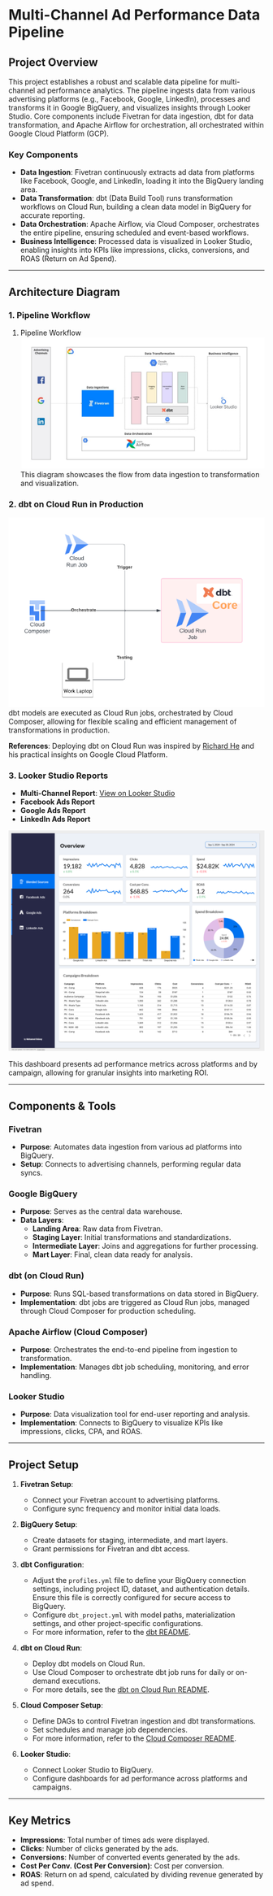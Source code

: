 # Multi-Channel Ad Performance Data Pipeline

## Project Overview

This project establishes a robust and scalable data pipeline for multi-channel ad performance analytics. The pipeline ingests data from various advertising platforms (e.g., Facebook, Google, LinkedIn), processes and transforms it in Google BigQuery, and visualizes insights through Looker Studio. Core components include Fivetran for data ingestion, dbt for data transformation, and Apache Airflow for orchestration, all orchestrated within Google Cloud Platform (GCP).

### Key Components

- **Data Ingestion**: Fivetran continuously extracts ad data from platforms like Facebook, Google, and LinkedIn, loading it into the BigQuery landing area.
- **Data Transformation**: dbt (Data Build Tool) runs transformation workflows on Cloud Run, building a clean data model in BigQuery for accurate reporting.
- **Data Orchestration**: Apache Airflow, via Cloud Composer, orchestrates the entire pipeline, ensuring scheduled and event-based workflows.
- **Business Intelligence**: Processed data is visualized in Looker Studio, enabling insights into KPIs like impressions, clicks, conversions, and ROAS (Return on Ad Spend).

---

## Architecture Diagram

### 1. **Pipeline Workflow**
1. Pipeline Workflow  
   ![Multi-Channel Ad Performance Pipeline](images/Multi-Channel%20Ad%20Performance%20Data%20Pipeline%20using%20DBT,%20Fivetran,%20BigQuery,%20Docker,%20Cloud%20Run%20and%20Cloud%20Composer.jpg)  
   This diagram showcases the flow from data ingestion to transformation and visualization.


### 2. **dbt on Cloud Run in Production**
   ![dbt on Cloud Run](images/DBT%20on%20Cloud%20Run.png)  
   dbt models are executed as Cloud Run jobs, orchestrated by Cloud Composer, allowing for flexible scaling and efficient management of transformations in production.

   **References**: Deploying dbt on Cloud Run was inspired by [Richard He](https://www.youtube.com/@practicalgcp2780) and his practical insights on Google Cloud Platform.

### 3. **Looker Studio Reports**
   - **Multi-Channel Report**: [View on Looker Studio](https://lookerstudio.google.com/reporting/a5e71242-3952-4c30-a2c5-e1d8ee3eac29)
   - **Facebook Ads Report**
   - **Google Ads Report**
   - **LinkedIn Ads Report**
   
   ![Multi-Channel Ad Performance Dashboard](images/Looker-Studio-Multi-Channel-Report.png)  

   This dashboard presents ad performance metrics across platforms and by campaign, allowing for granular insights into marketing ROI.

---

## Components & Tools

### Fivetran
- **Purpose**: Automates data ingestion from various ad platforms into BigQuery.
- **Setup**: Connects to advertising channels, performing regular data syncs.

### Google BigQuery
- **Purpose**: Serves as the central data warehouse.
- **Data Layers**:
  - **Landing Area**: Raw data from Fivetran.
  - **Staging Layer**: Initial transformations and standardizations.
  - **Intermediate Layer**: Joins and aggregations for further processing.
  - **Mart Layer**: Final, clean data ready for analysis.

### dbt (on Cloud Run)
- **Purpose**: Runs SQL-based transformations on data stored in BigQuery.
- **Implementation**: dbt jobs are triggered as Cloud Run jobs, managed through Cloud Composer for production scheduling.

### Apache Airflow (Cloud Composer)
- **Purpose**: Orchestrates the end-to-end pipeline from ingestion to transformation.
- **Implementation**: Manages dbt job scheduling, monitoring, and error handling.

### Looker Studio
- **Purpose**: Data visualization tool for end-user reporting and analysis.
- **Implementation**: Connects to BigQuery to visualize KPIs like impressions, clicks, CPA, and ROAS.

---

## Project Setup

1. **Fivetran Setup**:
   - Connect your Fivetran account to advertising platforms.
   - Configure sync frequency and monitor initial data loads.

2. **BigQuery Setup**:
   - Create datasets for staging, intermediate, and mart layers.
   - Grant permissions for Fivetran and dbt access.

3. **dbt Configuration**:
   - Adjust the `profiles.yml` file to define your BigQuery connection settings, including project ID, dataset, and authentication details. Ensure this file is correctly configured for secure access to BigQuery.
   - Configure `dbt_project.yml` with model paths, materialization settings, and other project-specific configurations.
   - For more information, refer to the [dbt README](dbt/README.md).

4. **dbt on Cloud Run**:
   - Deploy dbt models on Cloud Run.
   - Use Cloud Composer to orchestrate dbt job runs for daily or on-demand executions.
   - For more details, see the [dbt on Cloud Run README](cloudrun/README.md).

5. **Cloud Composer Setup**:
   - Define DAGs to control Fivetran ingestion and dbt transformations.
   - Set schedules and manage job dependencies.
   - For more information, refer to the [Cloud Composer README](airflow-dags/README.md).

6. **Looker Studio**:
   - Connect Looker Studio to BigQuery.
   - Configure dashboards for ad performance across platforms and campaigns.

---

## Key Metrics

- **Impressions**: Total number of times ads were displayed.
- **Clicks**: Number of clicks generated by the ads.
- **Conversions**: Number of converted events generated by the ads.
- **Cost Per Conv. (Cost Per Conversion)**: Cost per conversion.
- **ROAS**: Return on ad spend, calculated by dividing revenue generated by ad spend.
